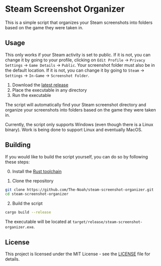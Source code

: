 # Steam Screenshot Organizer

This is a simple script that organizes your Steam screenshots into folders based on the game they were taken in.

## Usage

This only works if your Steam activity is set to public. If it is not, you can change it by going to your profile, clicking on `Edit Profile` -> `Privacy Settings` -> `Game Details` -> `Public`. Your screenshot folder must also be in the default location. If it is not, you can change it by going to `Steam` -> `Settings` -> `In-Game` -> `Screenshot Folder`.

1. Download the [latest release](https://github.com/The-Noah/steam-screenshot-organizer/releases/latest/download/steam-screenshot-organizer.exe)
2. Place the executable in any directory
3. Run the executable

The script will automatically find your Steam screenshot directory and organize your screenshots into folders based on the game they were taken in.

Currently, the script only supports Windows (even though there is a Linux binary). Work is being done to support Linux and eventually MacOS.

## Building

If you would like to build the script yourself, you can do so by following these steps:

0. Install the [Rust toolchain](https://www.rust-lang.org/tools/install)

1. Clone the repository

```bash
git clone https://github.com/The-Noah/steam-screenshot-organizer.git
cd steam-screenshot-organizer
```

2. Build the script

```bash
cargo build --release
```

The executable will be located at `target/release/steam-screenshot-organizer.exe`.

## License

This project is licensed under the MIT License - see the [LICENSE](LICENSE) file for details.
